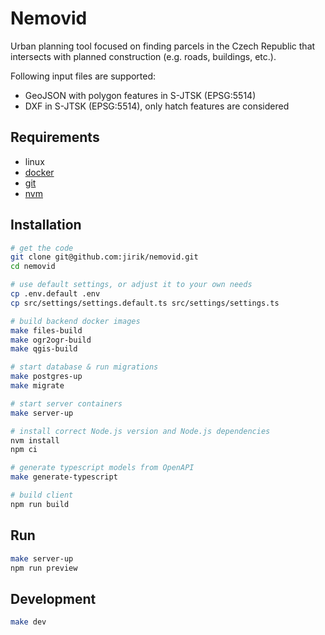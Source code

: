 # Nemovid

Urban planning tool focused on finding parcels in the Czech Republic that intersects with planned construction (e.g. roads, buildings, etc.).

Following input files are supported:
- GeoJSON with polygon features in S-JTSK (EPSG:5514)
- DXF in S-JTSK (EPSG:5514), only hatch features are considered

## Requirements
- linux
- [docker](https://www.docker.com/)
- [git](https://git-scm.com/)
- [nvm](https://github.com/nvm-sh/nvm)

## Installation
```bash
# get the code
git clone git@github.com:jirik/nemovid.git
cd nemovid

# use default settings, or adjust it to your own needs
cp .env.default .env
cp src/settings/settings.default.ts src/settings/settings.ts 

# build backend docker images
make files-build
make ogr2ogr-build
make qgis-build

# start database & run migrations
make postgres-up
make migrate

# start server containers
make server-up

# install correct Node.js version and Node.js dependencies
nvm install
npm ci

# generate typescript models from OpenAPI
make generate-typescript

# build client
npm run build
```

## Run
```bash
make server-up
npm run preview
```

## Development
```bash
make dev
```
